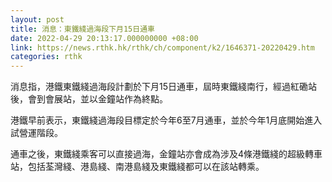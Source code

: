 ```yaml
---
layout: post
title: 消息：東鐵綫過海段下月15日通車
date: 2022-04-29 20:13:17.000000000 +08:00
link: https://news.rthk.hk/rthk/ch/component/k2/1646371-20220429.htm
categories: rthk
---
```


消息指，港鐵東鐵綫過海段計劃於下月15日通車，屆時東鐵綫南行，經過紅磡站後，會到會展站，並以金鐘站作為終點。

港鐵早前表示，東鐵綫過海段目標定於今年6至7月通車，並於今年1月底開始進入試營運階段。

通車之後，東鐵綫乘客可以直接過海，金鐘站亦會成為涉及4條港鐵綫的超級轉車站，包括荃灣綫、港島綫、南港島綫及東鐵綫都可以在該站轉乘。
